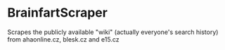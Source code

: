 # BrainfartScraper
Scrapes the publicly available "wiki" (actually everyone's search history) from ahaonline.cz, blesk.cz and e15.cz
